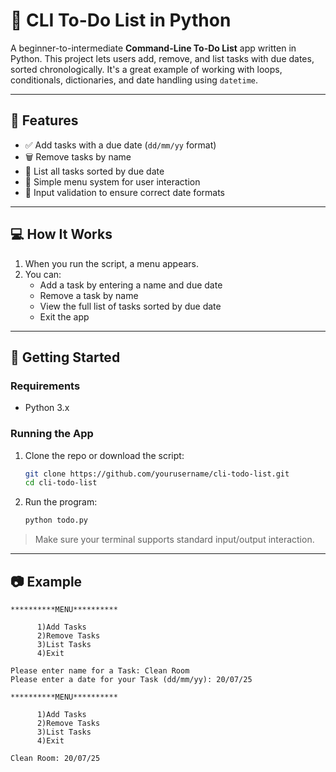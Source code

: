 # 📝 CLI To-Do List in Python

A beginner-to-intermediate **Command-Line To-Do List** app written in Python. This project lets users add, remove, and list tasks with due dates, sorted chronologically. It's a great example of working with loops, conditionals, dictionaries, and date handling using `datetime`.

---

## 📌 Features

- ✅ Add tasks with a due date (`dd/mm/yy` format)
- 🗑️ Remove tasks by name
- 📅 List all tasks sorted by due date
- 🔁 Simple menu system for user interaction
- 🔐 Input validation to ensure correct date formats

---

## 💻 How It Works

1. When you run the script, a menu appears.
2. You can:
   - Add a task by entering a name and due date
   - Remove a task by name
   - View the full list of tasks sorted by due date
   - Exit the app

---

## 🚀 Getting Started

### Requirements

- Python 3.x

### Running the App

1. Clone the repo or download the script:
    ```bash
    git clone https://github.com/yourusername/cli-todo-list.git
    cd cli-todo-list
    ```

2. Run the program:
    ```bash
    python todo.py
    ```

> Make sure your terminal supports standard input/output interaction.

---

## 📷 Example

```text
**********MENU**********

      1)Add Tasks
      2)Remove Tasks
      3)List Tasks
      4)Exit

Please enter name for a Task: Clean Room
Please enter a date for your Task (dd/mm/yy): 20/07/25

**********MENU**********

      1)Add Tasks
      2)Remove Tasks
      3)List Tasks
      4)Exit

Clean Room: 20/07/25
